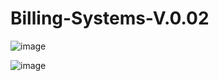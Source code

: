 # Billing-Systems-V.0.02

![image](https://github.com/user-attachments/assets/4ebc4aed-3cab-4637-b9fe-c6dd98c01020)

![image](https://github.com/user-attachments/assets/e3a3d2e0-eb84-4d20-82dd-f4086c6ed07b)

